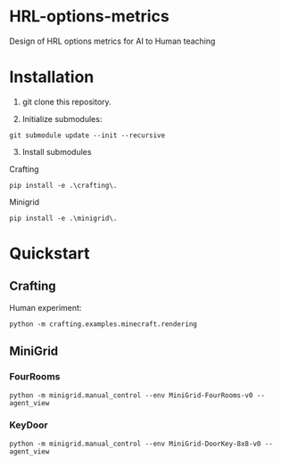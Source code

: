 # HRL-options-metrics
Design of HRL options metrics for AI to Human teaching


# Installation

1. git clone this repository.

2. Initialize submodules:

```bach
git submodule update --init --recursive
```

3. Install submodules

Crafting
```bach
pip install -e .\crafting\.
```

Minigrid
```bach
pip install -e .\minigrid\.
```

# Quickstart

## Crafting
Human experiment:
```bach
python -m crafting.examples.minecraft.rendering
```

## MiniGrid

### FourRooms
```bach
python -m minigrid.manual_control --env MiniGrid-FourRooms-v0 --agent_view
```

### KeyDoor
```bach
python -m minigrid.manual_control --env MiniGrid-DoorKey-8x8-v0 --agent_view
```
